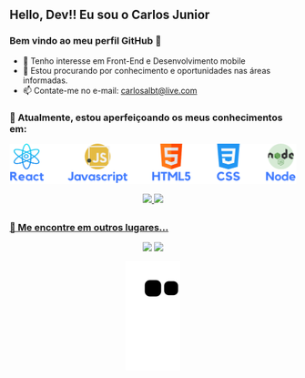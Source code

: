 ## Hello, Dev!! Eu sou o Carlos Junior
### Bem vindo ao meu perfil GitHub 👋

- 👀 Tenho interesse em Front-End e Desenvolvimento mobile
- 💞️ Estou procurando por conhecimento e oportunidades nas áreas informadas.
- 📫 Contate-me no e-mail: carlosalbt@live.com

### 🌱 Atualmente, estou aperfeiçoando os meus conhecimentos em:

<p align="center">
 <img src="https://raw.githubusercontent.com/CelsoJunioDev/CelsoJunioDev/8d3cf9527b6ab9336ccb38164cf398a216d1eb71/languages.svg" alt="example badge">
 </p>

<div align="center">
  <a href="https://github.com/carlosalbt">
  <img height="180em" src="https://github-readme-stats.vercel.app/api?username=carloosjunior&show_icons=true&theme=codeSTACKr&include_all_commits=true&count_private=true"/>
  <img height="180em" src="https://github-readme-stats.vercel.app/api/top-langs/?username=carloosjunioor&layout=compact&langs_count=7&theme=codeSTACKr"/>
</div>
  
  ##
 
  ### 📢 Me encontre em outros lugares...
 
  <div align="center"> 
  
  <a href="https://instagram.com/rafaballerini](https://www.instagram.com/carloosjunioor_/)" target="_blank"><img src="https://img.shields.io/badge/-Instagram-%23E4405F?style=for-the-badge&logo=instagram&logoColor=white" target="_blank"></a>
  <a href="https://www.linkedin.com/in/carloosjunioor/" target="_blank"><img src="https://img.shields.io/badge/-LinkedIn-%230077B5?style=for-the-badge&logo=linkedin&logoColor=white" target="_blank"></a>
  
  ![Snake animation](https://github.com/rafaballerini/rafaballerini/blob/output/github-contribution-grid-snake.svg)
  
  </div>
